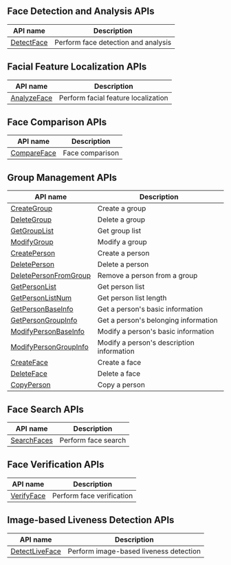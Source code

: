 ## Face Detection and Analysis APIs

| API name | Description |
|---------|---------|
| [DetectFace](https://cloud.tencent.com/document/api/867/32800) | Perform face detection and analysis |

## Facial Feature Localization APIs

| API name | Description |
|---------|---------|
| [AnalyzeFace](https://cloud.tencent.com/document/api/867/32779) | Perform facial feature localization |

## Face Comparison APIs

| API name | Description |
|---------|---------|
| [CompareFace](https://cloud.tencent.com/document/api/867/32802) | Face comparison |

## Group Management APIs

| API name | Description |
|---------|---------|
| [CreateGroup](https://cloud.tencent.com/document/api/867/32794) | Create a group |
| [DeleteGroup](https://cloud.tencent.com/document/api/867/32791) | Delete a group |
| [GetGroupList](https://cloud.tencent.com/document/api/867/32788) | Get group list |
| [ModifyGroup](https://cloud.tencent.com/document/api/867/32783) | Modify a group |
| [CreatePerson](https://cloud.tencent.com/document/api/867/32793) | Create a person |
| [DeletePerson](https://cloud.tencent.com/document/api/867/32790) | Delete a person |
| [DeletePersonFromGroup](https://cloud.tencent.com/document/api/867/32789) | Remove a person from a group |
| [GetPersonList](https://cloud.tencent.com/document/api/867/32785) | Get person list |
| [GetPersonListNum](https://cloud.tencent.com/document/api/867/32784) | Get person list length |
| [GetPersonBaseInfo](https://cloud.tencent.com/document/api/867/32787) | Get a person's basic information |
| [GetPersonGroupInfo](https://cloud.tencent.com/document/api/867/32786) | Get a person's belonging information |
| [ModifyPersonBaseInfo](https://cloud.tencent.com/document/api/867/32782) | Modify a person's basic information |
| [ModifyPersonGroupInfo](https://cloud.tencent.com/document/api/867/32781) | Modify a person's description information |
| [CreateFace](https://cloud.tencent.com/document/api/867/32795) | Create a face |
| [DeleteFace](https://cloud.tencent.com/document/api/867/32792) | Delete a face |
| [CopyPerson](https://cloud.tencent.com/document/api/867/32796) | Copy a person |

## Face Search APIs

| API name | Description |
|---------|---------|
| [SearchFaces](https://cloud.tencent.com/document/api/867/32798) | Perform face search |

## Face Verification APIs

| API name | Description |
|---------|---------|
| [VerifyFace](https://cloud.tencent.com/document/api/867/32806) | Perform face verification |

## Image-based Liveness Detection APIs

| API name | Description |
|---------|---------|
| [DetectLiveFace](https://cloud.tencent.com/document/api/867/32804) | Perform image-based liveness detection |


